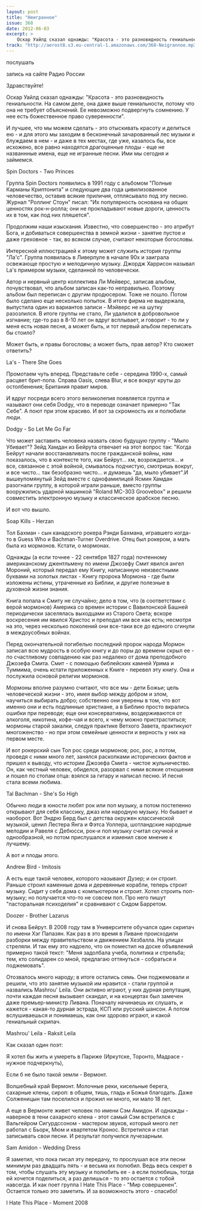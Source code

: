 ```yaml
---
layout: post
title: "Неигранное"
issue: 368
date: 2012-06-03
excerpt: >
    Оскар Уайлд сказал однажды: "Красота - это разновидность гениальности. На самом деле, она даже выше гениальности, потому что она не требует объяснений. Ее невозможно подвергнуть сомнению. У нее есть божественное право суверенности".
track: "http://aerost8.s3.eu-central-1.amazonaws.com/368-Neigrannoe.mp3"
---
```


послушать

запись на сайте Радио России

Здравствуйте!

Оскар Уайлд сказал однажды: "Красота - это разновидность гениальности. На самом деле, она даже выше гениальности, потому что она не требует объяснений. Ее невозможно подвергнуть сомнению. У нее есть божественное право суверенности".

И лучшее, что мы можем сделать - это отыскивать красоту и делиться ею - и для этого мы заходим в бесконечный зачарованный лес музыки и блуждаем в нем - и даже в тех местах, где уже, казалось бы, все исхожено, все равно находятся драгоценные плоды - еще не названнные имена, еще не игранные песни. Ими мы сегодня и займемся.

Spin Doctors - Two Princes

Группа Spin Doctors появились в 1991 году с альбомом "Полные Карманы Криптонита" и следующие два года цивилизованное человечество, оставив всякие приличия, отплясывало под эту песню. Журнал "Роллинг Стоун" писал: "Их популярность основана на общих ценностях рок-н-ролла; они не прокладывают новые дороги, ценность их в том, как под них пляшется".

Продолжим наши изыскания. Известно, что совершенство - это атрибут Бога, и добиваться совершенства в земной жизни - занятие пустое и даже греховное - так, во всяком случае, считают некоторые богословы.

Интересной иллюстрацией к этому может служить история группы "Ла'с". Группа появилась в Ливерпуле в начале 90х и заиграла освежающе простую и мелодичную музыку. Джордж Харрисон называл La's примером музыки, сделанной по человечески.

Автор и нервный центр коллектива Ли Мейверс, записав альбом, почувствовал, что альбом записан как-то неправильно. Поэтому альбом был переписан с другим продюсером. Тоже не пошло. Потом было сделано еще несколько попыток. В итоге фирма не выдержала, выпустила один из вариантов записи - Мэйверс не на шутку разозлился. В итоге группы не стало, Ли удалился в добровольное изгнание; где-то раз в 8-10 лет он вдруг всплывает, и говорит - то ли у меня есть новая песня, а может быть, и тот первый альбом переписать бы стоило?

Может быть, и правы богословы; а может быть, прав автор? Кто сможет ответить?

La's - There She Goes

Промотаем чуть вперед. Представьте себе - середина 1990-х, самый расцвет брит-попа. Справа Oasis, слева Blur, и все вокруг круты до остолбенения; Британия правит миров.

И вдруг посреди всего этого великолепия появляется группа и называют они себя Dodgy, что в переводе означает примерно "Так Себе". А поют при этом красиво. И вот за скромность их и полюбили люди.

Dodgy - So Let Me Go Far

Что может заставить человека назвать свою будущую группу - "Мыло Убивает"? Зейд Хамдан из Бейрута отвечает на этот вопрос так: "Когда Бейрут начали восстанавливать после гражданской войны, нам показалось, что в контексте того, как Бейрут... хм, возрождается... и все, связанное с этой войной, смывалось подчистую, смотришь вокруг, и все чисто... так безобразно чисто... и думаешь "да, мыло убивает".И вышеупомянутый Зейд вместе с однофамилицей Ясмин Хамдан разогнали группу, в которой играли раньше, вместо группы вооружились ударной машинкой "Roland MC-303 Groovebox" и решили совместить электронную музыку и классическое арабское песню.

И вот что вышло.

Soap Kills - Herzan

Тол Бахман - сын канадского рокера Рэнди Бахмана, игравшего когда-то в Guess Who и Bachman-Turner Overdrive. Отец был рокером, а мать была из мормонов. Кстати, о мормонах.

Однажды (а если точнее - 22 сентября 1827 года) почтенному американскому джентльмену по имени Джозефу Смит явился ангел Мороний, который передал ему Книгу, написанную неизвестными буквами на золотых листах - Книгу пророка Мормона - где были изложены истины, утраченные из Библии, и другие полезные в духовной жизни знания.

Книга попала к Смиту не случайно; дело в том, что (в соответствии с верой мормонов) Америка со времен истории с Вавилонской Башней периодически заселялась выходцами из Старого Света; вскоре воскресения им явился Христос и преподал им все как есть; несмотря на это, через несколько поколений они все-таки все до единого сгинули в междоусобных войнах.

Перед окончательной погибелью последний пророк народа Мормон записал всю мудрость в особую книгу и до поры до времени скрыл ее - по счастливому совпадению как раз недалеко от дома преподобного Джозефа Смита. Смит - с помощью библейских камней Урима и Туммима, очень кстати приложенных к Книге - перевел эту книгу. Она и послужила основой религии мормонов.

Мормоны вполне разумно считают, что все мы - дети Божьи; цель человеческой жизни - это, имея выбор между добром и злом, научиться выбирать добро; собственно они уверены в том, что вот именно они и есть подлинные христиане, а в Библию просто вкрались ошибки при переводе; еще они консервативны, воздерживаются от алкоголя, никотина, кофе-чая и всего, к чему можно пристраститься; мормоны старой закалки, следуя практике Ветхого Завета, практикуют многоженство - но при этом семейные ценности и верность у них на первом месте.

И вот рокерский сын Тол рос среди мормонов; рос, рос, а потом, проведя с ними много лет, занялся раскопками исторических фактов и пришел к выводу, что истории Джозефа Смита - чистое жульничество. Он, как честный человек, обиделся, разорвал с ними всякие отношения и пошел по стопам отца: взялся за гитару и написал песню. И песня стала всеми любима.

Tal Bachman - She's So High

Обычно люди в юности любят рок или поп музыку, а потом постепенно открывают для себя классику, джаз или народную музыку. Но бывает и наоборот. Вот Эндрю Берд был с детства окружен классической музыкой, ценил Лестера Янга и Фэтса Уоллера, шотландские народные мелодии и Равеля с Дебюсси, рок-и поп музыку считал скучной и однообразной, но потом прислушался и изменил свое мнение к лучшему.

А вот и плоды этого.

Andrew Bird - Imitosis

А есть еще такой человек, которого называют Дузер; и он строит. Раньше строил каменные дома и деревянные корабли, теперь строит музыку. Сидит у себя дома с компьютером и строит. Хотел строить поп-музыку; но получается что-то не совсем поп. Про него пишут "пасторальная психоделия" и сравнивают с Сидом Барретом.

Doozer - Brother Lazarus

И снова Бейрут. В 2008 году там в Университете обучался один скрипач по имени Хэг Папазян. Как раз в это время в Ливане происходили разборки между правительством и движением Хезбалла. На улицах стреляли. И так ему это надоело, что он поместил на доске объявлений примерно такой текст: "Меня задолбала учеба, политика и стрельба; тем, кто солидарен со мной, предлагаю оттянуться - собраться и поджемовать".

Отозвалось много народу; в итоге остались семь. Они поджемовали и решили, что это занятие музыкой им нравится - стали группой и назвались Mashrou' Leila. Они активно играют, у них дурная репутация, почти каждая песня вызывает скандал, и на концертах был замечен даже премьер-министр Ливана. Поначалу начинаешь их слушать, и кажется - какая-то дурная эстрада, КСП или русский шансон. А потом вслушиваешься и понимаешь, как они здорово играют, и какой гениальный скрипач.

Mashrou' Leila - Raksit Leila

Как сказал один поэт:

Я хотел бы жить и умереть в Париже (Иркутске, Торонто, Мадрасе - нужное подчеркнуть),

Если б не было такой земли - Вермонт.

Волшебный край Вермонт. Молочные реки, кисельные берега, сахарные клены, сироп: в общем, тишь, гладь и Божья благодать. Даже Солженицын там поселился и прожил ни много, ни мало 18 лет.

А еще в Вермонте живет человек по имени Сэм Амидон. И однажды - наверное в тени сахарного клена - этот самый Сэм встретился с Вальгейром Сигурдссоном - мастером звуков, который много лет работал с Бьорк, Мюм и квартетом Кронос. Встретился и стал записывать свои песни. И результат получился лучезарным.

Sam Amidon - Wedding Dress

Я заметил, что пока писал эту передачу, то прослушал все эти песни минимум раз двадцать пять - и весьма их полюбил. Ведь весь секрет в том, чтобы слушать эту музыку и полюбить ее - а если полюбишь, тогда ей хочется поделиться, а раз делишься - то это остается с тобой навсегда. И как поет группа I Hate This Place - "Мир совершенен". Остается только это заметить. И за возможность этого - спасибо!

I Hate This Place - Moment 2008
